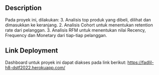 ## Description

Pada proyek ini, dilakukan:
3. Analisis top produk yang dibeli, dilihat dan dimasukkan ke keranjang.
2. Analisis Cohort untuk menentukan retention rate dari pelanggan.
3. Analisis RFM untuk menentukan nilai Recency, Frequency dan Monetary dari tiap-tiap pelanggan.

## Link Deployment

Dashboard untuk proyek ini dapat diakses pada link berikut:
https://fadlil-h8-dstf2022.herokuapp.com/